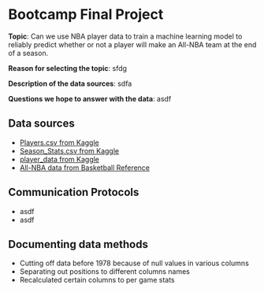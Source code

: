 # Bootcamp Final Project

__Topic__: Can we use NBA player data to train a machine learning model to reliably predict whether or not a player will make an All-NBA team at the end of a season.
  
__Reason for selecting the topic__: sfdg
  
__Description of the data sources__: sdfa

__Questions we hope to answer with the data__: asdf 

## Data sources

- [Players.csv from Kaggle](https://www.kaggle.com/drgilermo/nba-players-stats)
- [Season_Stats.csv from Kaggle](https://www.kaggle.com/drgilermo/nba-players-stats)
- [player_data from Kaggle](https://www.kaggle.com/drgilermo/nba-players-stats)
- [All-NBA data from Basketball Reference](https://www.basketball-reference.com/awards/all_league.html)

## Communication Protocols

- asdf
- asdf

## Documenting data methods

- Cutting off data before 1978 because of null values in various columns
- Separating out positions to different columns names
- Recalculated certain columns to per game stats








